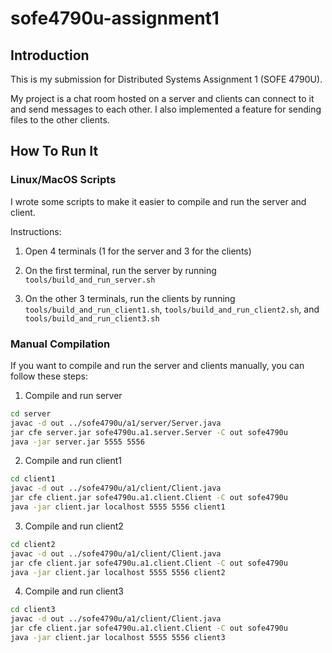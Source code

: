 # sofe4790u-assignment1

## Introduction

This is my submission for Distributed Systems Assignment 1 (SOFE 4790U).

My project is a chat room hosted on a server and clients can connect to it and send messages to each other. I also implemented a feature for sending files to the other clients.

## How To Run It

### Linux/MacOS Scripts

I wrote some scripts to make it easier to compile and run the server and client.

Instructions:

1. Open 4 terminals (1 for the server and 3 for the clients)

1. On the first terminal, run the server by running `tools/build_and_run_server.sh`

1. On the other 3 terminals, run the clients by running `tools/build_and_run_client1.sh`, `tools/build_and_run_client2.sh`, and `tools/build_and_run_client3.sh`

### Manual Compilation

If you want to compile and run the server and clients manually, you can follow these steps:

1. Compile and run server

```bash
cd server
javac -d out ../sofe4790u/a1/server/Server.java
jar cfe server.jar sofe4790u.a1.server.Server -C out sofe4790u
java -jar server.jar 5555 5556
```

2. Compile and run client1

```bash
cd client1
javac -d out ../sofe4790u/a1/client/Client.java
jar cfe client.jar sofe4790u.a1.client.Client -C out sofe4790u
java -jar client.jar localhost 5555 5556 client1
```

3. Compile and run client2

```bash
cd client2
javac -d out ../sofe4790u/a1/client/Client.java
jar cfe client.jar sofe4790u.a1.client.Client -C out sofe4790u
java -jar client.jar localhost 5555 5556 client2
```

4. Compile and run client3

```bash
cd client3
javac -d out ../sofe4790u/a1/client/Client.java
jar cfe client.jar sofe4790u.a1.client.Client -C out sofe4790u
java -jar client.jar localhost 5555 5556 client3
```

